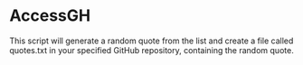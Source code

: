 # AccessGH
This script will generate a random quote from the list and create a file called quotes.txt in your specified GitHub repository, containing the random quote.
